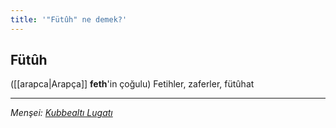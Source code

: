 ```yaml
---
title: '"Fütûh" ne demek?'
---
```


## Fütûh
([[arapca|Arapça]] **feth**'in çoğulu) Fetihler, zaferler, fütûhat

---
*Menşei: [Kubbealtı Lugatı](https://lugatim.com/s/fütuh)*